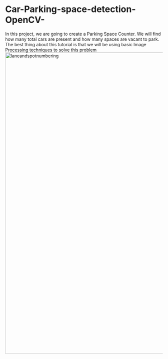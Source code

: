 # Car-Parking-space-detection-OpenCV-
In this project, we are going to create a Parking Space Counter. We will find how many total cars are present and how many spaces are vacant to park. The best thing about this tutorial is that we will be using basic Image Processing techniques to solve this problem
<img width="960" alt="laneandspotnumbering" src="https://github.com/Aryansah10/Car-Parking-space-detection-OpenCV-/assets/91536527/0abb5577-453d-4cc7-aa57-f919dcff1806">
